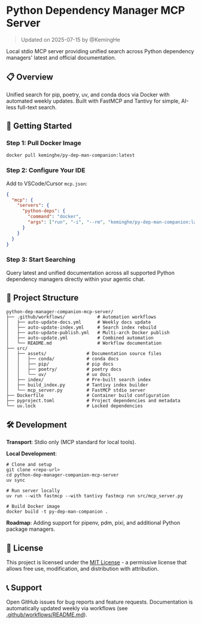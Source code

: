 # Python Dependency Manager MCP Server

> Updated on 2025-07-15 by @KemingHe

Local stdio MCP server providing unified search across Python dependency managers' latest and official documentation.

## 📋 Overview

Unified search for pip, poetry, uv, and conda docs via Docker with automated weekly updates. Built with FastMCP and Tantivy for simple, AI-less full-text search.

## 🚀 Getting Started

### Step 1: Pull Docker Image

```shell
docker pull keminghe/py-dep-man-companion:latest
```

### Step 2: Configure Your IDE

Add to VSCode/Cursor `mcp.json`:

```json
{
  "mcp": {
    "servers": {
      "python-deps": {
        "command": "docker",
        "args": ["run", "-i", "--rm", "keminghe/py-dep-man-companion:latest"]
      }
    }
  }
}
```

### Step 3: Start Searching

Query latest and unified documentation across all supported Python dependency managers directly within your agentic chat.

## 📁 Project Structure

```plaintext
python-dep-manager-companion-mcp-server/
├── .github/workflows/            # Automation workflows
│   ├── auto-update-docs.yml      # Weekly docs update
│   ├── auto-update-index.yml     # Search index rebuild
│   ├── auto-update-publish.yml   # Multi-arch Docker publish
│   ├── auto-update.yml           # Combined automation
│   └── README.md                 # Workflow documentation
├── src/
│   ├── assets/               # Documentation source files
│   │   ├── conda/            # conda docs  
│   │   ├── pip/              # pip docs
│   │   ├── poetry/           # poetry docs
│   │   └── uv/               # uv docs
│   ├── index/                # Pre-built search index
│   ├── build_index.py        # Tantivy index builder
│   └── mcp_server.py         # FastMCP stdio server
├── Dockerfile                # Container build configuration
├── pyproject.toml            # Project dependencies and metadata
└── uv.lock                   # Locked dependencies
```

## 🛠️ Development

**Transport**: Stdio only (MCP standard for local tools).

**Local Development**:

```shell
# Clone and setup
git clone <repo-url>
cd python-dep-manager-companion-mcp-server
uv sync

# Run server locally
uv run --with fastmcp --with tantivy fastmcp run src/mcp_server.py

# Build Docker image
docker build -t py-dep-man-companion .
```

**Roadmap**: Adding support for pipenv, pdm, pixi, and additional Python package managers.

## 📄 License

This project is licensed under the [MIT License](./LICENSE) - a permissive license that allows free use, modification, and distribution with attribution.

## 📞 Support

Open GitHub issues for bug reports and feature requests. Documentation is automatically updated weekly via workflows (see [.github/workflows/README.md](.github/workflows/README.md)).
